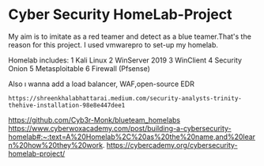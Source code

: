 # Cyber Security HomeLab-Project
My aim is to imitate as a red teamer and detect as a blue teamer.That's the reason for this project.
I used vmwarepro to set-up my homelab.

Homelab includes:
  1 Kali Linux
  2 WinServer 2019
  3 WinClient
  4 Security Onion
  5 Metasploitable
  6 Firewall (Pfsense)




Also ı wanna add a load balancer, WAF,open-source EDR

	https://shreenkhalabhattarai.medium.com/security-analysts-trinity-thehive-installation-98e8e447dee1
  https://github.com/Cyb3r-Monk/blueteam_homelabs
  https://www.cyberwoxacademy.com/post/building-a-cybersecurity-homelab#:~:text=A%20Homelab%2C%20as%20the%20name,and%20learn%20how%20they%20work.
  https://cybercademy.org/cybersecurity-homelab-project/
